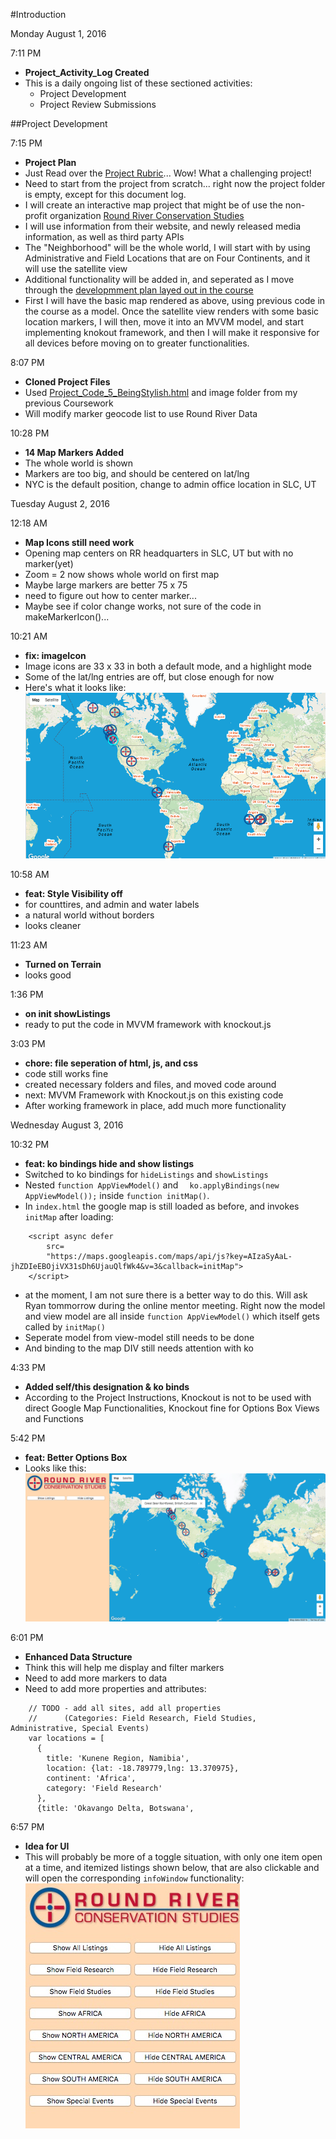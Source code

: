 #Introduction

Monday August 1, 2016

7:11 PM
- **Project_Activity_Log Created**
- This is a daily ongoing list of these sectioned activities:
  - Project Development
  - Project Review Submissions

##Project Development

7:15 PM

- **Project Plan**
- Just Read over the [Project Rubric](https://review.udacity.com/#!/rubrics/17/view)... Wow!  What a challenging project!
- Need to start from the project from scratch... right now the project folder is empty, except for this document log.
- I will create an interactive map project that might be of use the non-profit organization [Round River Conservation Studies](http://www.roundriver.org/)
- I will use information from their website, and newly released media information, as well as third party APIs
- The "Neighborhood" will be the whole world, I will start with by using Administrative and Field Locations that are on Four Continents, and it will use the satellite view
- Additional functionality will be added in, and seperated as I move through the [developmment plan layed out in the course](https://classroom.udacity.com/nanodegrees/nd001/parts/00113454014/modules/271165859175462/lessons/2711658591239847/concepts/26906985370923)
- First I will have the basic map rendered as above, using previous code in the course as a model.  Once the satellite view renders with some basic location markers, I will then, move it into an MVVM model, and start implementing knokout framework, and then I will make it responsive for all devices before moving on to greater functionalities.

8:07 PM
- **Cloned Project Files**
- Used [Project_Code_5_BeingStylish.html](ers/geo/version-control/P7-Neighborhood-Map/CourseWork/ud864-master-student/Project_Code_5_BeingStylish.html) and image folder from my previous Coursework
- Will modify marker geocode list to use Round River Data

10:28 PM
- **14 Map Markers Added**
- The whole world is shown
- Markers are too big, and should be centered on lat/lng
- NYC is the default position, change to admin office location in SLC, UT

Tuesday August 2, 2016

12:18 AM
- **Map Icons still need work**
- Opening map centers on RR headquarters in SLC, UT but with no marker(yet)
- Zoom = 2 now shows whole world on first map
- Maybe large markers are better 75 x 75
- need to figure out how to center marker...
- Maybe see if color change works, not sure of the code in makeMarkerIcon()...

10:21 AM
- **fix: imageIcon**
- Image icons are 33 x 33 in both a default mode, and a highlight mode
- Some of the lat/lng entries are off, but close enough for now
- Here's what it looks like: ![Screenshot of Map Markers](https://github.com/Geosynchronous/P7-Neighborhood-Map/blob/master/DocImages/Screen%20Shot%202016-08-02%20at%209.44.47%20AM.png)

10:58 AM
- **feat: Style Visibility off**
- for counttires, and admin and water labels
- a natural world without borders
- looks cleaner

11:23 AM
- **Turned on Terrain**
- looks good

1:36 PM
- **on init showListings**
- ready to put the code in MVVM framework with knockout.js

3:03 PM
- **chore: file seperation of html, js, and css**
- code still works fine
- created necessary folders and files, and moved code around
- next: MVVM Framework with Knockout.js on this existing code
- After working framework in place, add much more functionality

Wednesday August 3, 2016

10:32 PM
- **feat: ko bindings hide and show listings**
- Switched to ko bindings for `hideListings` and `showListings`
- Nested `function AppViewModel()` and `  ko.applyBindings(new AppViewModel());` inside `function initMap()`.
- In `index.html` the google map is still loaded as before, and invokes `initMap` after loading:

```
    <script async defer
        src=
        "https://maps.googleapis.com/maps/api/js?key=AIzaSyAaL-jhZDIeEBOjiVX31sDh6UjauQlfWk4&v=3&callback=initMap">
    </script>
```
- at the moment, I am not sure there is a better way to do this.  Will ask Ryan tommorrow during the online mentor meeting. Right now the model and view model are all inside `function AppViewModel()` which itself gets called by `initMap()`
- Seperate model from view-model still needs to be done
- And binding to the map DIV still needs attention with ko

4:33 PM
- **Added self/this designation & ko binds**
- According to the Project Instructions, Knockout is not to be used with direct Google Map Functionalities, Knockout fine for Options Box Views and Functions

5:42 PM
- **feat: Better Options Box**
- Looks like this: ![Screenshot](https://github.com/Geosynchronous/P7-Neighborhood-Map/blob/master/DocImages/Screen%20Shot%202016-08-03%20at%205.35.35%20PM.png)
 
6:01 PM
- **Enhanced Data Structure**
- Think this will help me display and filter markers
- Need to add more markers to data
- Need to add more properties and attributes:

```
    // TODO - add all sites, add all properties
    //      (Categories: Field Research, Field Studies, Administrative, Special Events)
    var locations = [
      {
        title: 'Kunene Region, Namibia',
        location: {lat: -18.789779,lng: 13.370975},
        continent: 'Africa',
        category: 'Field Research'
      },
      {title: 'Okavango Delta, Botswana',
```

6:57 PM
- **Idea for UI**
- This will probably be more of a toggle situation, with only one item open at a time, and itemized listings shown below, that are also clickable and will open the corresponding `infoWindow` functionality: ![Screenshot of Option Box](https://github.com/Geosynchronous/P7-Neighborhood-Map/blob/master/DocImages/Screen%20Shot%202016-08-03%20at%206.53.28%20PM.jpg)





